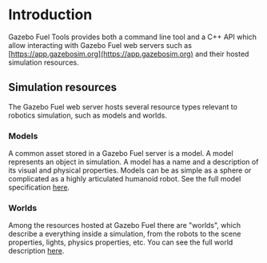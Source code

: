# Introduction

Gazebo Fuel Tools provides both a command line tool and a C++ API which allow
interacting with Gazebo Fuel web servers such as
[https://app.gazebosim.org](https://app.gazebosim.org) and their hosted
simulation resources.

## Simulation resources

The Gazebo Fuel web server hosts several resource types relevant to robotics
simulation, such as models and worlds.

### Models

A common asset stored in a Gazebo Fuel server is a model. A model represents
an object in simulation. A model has a name and a description of its visual and
physical properties. Models can be as simple as a sphere or complicated as a
highly articulated humanoid robot. See the full model specification
[here](http://sdformat.org/spec?ver=1.6&elem=model).

### Worlds

Among the resources hosted at Gazebo Fuel there are "worlds", which describe a
everything inside a simulation, from the robots to the scene properties, lights,
physics properties, etc. You can see the full world description
<a href="http://sdformat.org/spec?elem=world">here</a>.
